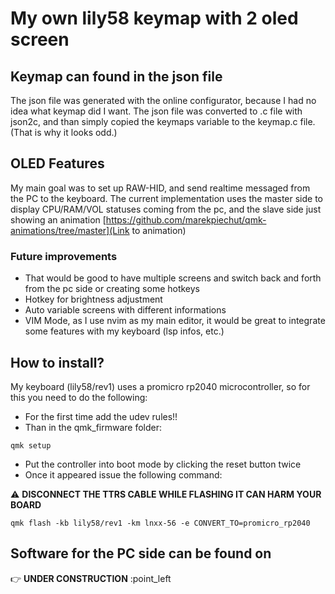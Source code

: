 # My own lily58 keymap with 2 oled screen

## Keymap can found in the json file
The json file was generated with the online configurator, because I had no idea what keymap did I want.
The json file was converted to .c file with json2c, and than simply copied the keymaps variable to the keymap.c file. (That is why it looks odd.)

## OLED Features
My main goal was to set up RAW-HID, and send realtime messaged from the PC to the keyboard. The current implementation uses the master side to display CPU/RAM/VOL statuses coming from the pc, and the slave side just showing an animation [https://github.com/marekpiechut/qmk-animations/tree/master](Link to animation)

### Future improvements
- That would be good to have multiple screens and switch back and forth from the pc side or creating some hotkeys
- Hotkey for brightness adjustment
- Auto variable screens with different informations
- VIM Mode, as I use nvim as my main editor, it would be great to integrate some features with my keyboard (lsp infos, etc.)

## How to install?
My keyboard (lily58/rev1) uses a promicro rp2040 microcontroller, so for this you need to do the following:
- For the first time add the udev rules!!
- Than in the qmk_firmware folder:
```
qmk setup
```
- Put the controller into boot mode by clicking the reset button twice
- Once it appeared issue the following command:

:warning: **DISCONNECT THE TTRS CABLE WHILE FLASHING IT CAN HARM YOUR BOARD**
```
qmk flash -kb lily58/rev1 -km lnxx-56 -e CONVERT_TO=promicro_rp2040
```

## Software for the PC side can be found on
:point_right: **UNDER CONSTRUCTION** :point_left

